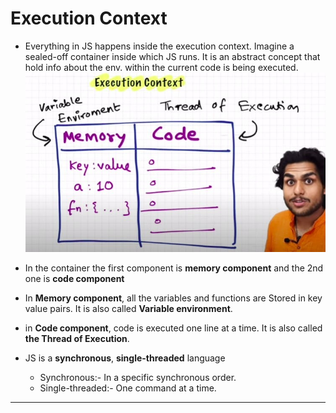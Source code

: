 # **Execution Context**

- Everything in JS happens inside the execution context. Imagine a sealed-off container inside which JS runs.
  It is an abstract concept that hold info about the env. within the current code is being executed.
  ![Execution Context](./assets/execution-context.jpg "Execution Context")

- In the container the first component is **memory component** and the 2nd one is **code component**

- In **Memory component**, all the variables and functions are Stored in key value pairs. It is also called **Variable environment**.

- in **Code component**, code is executed one line at a time. It is also called **the Thread of Execution**.

- JS is a **synchronous**, **single-threaded** language
  - Synchronous:- In a specific synchronous order.
  - Single-threaded:- One command at a time.

<hr>
